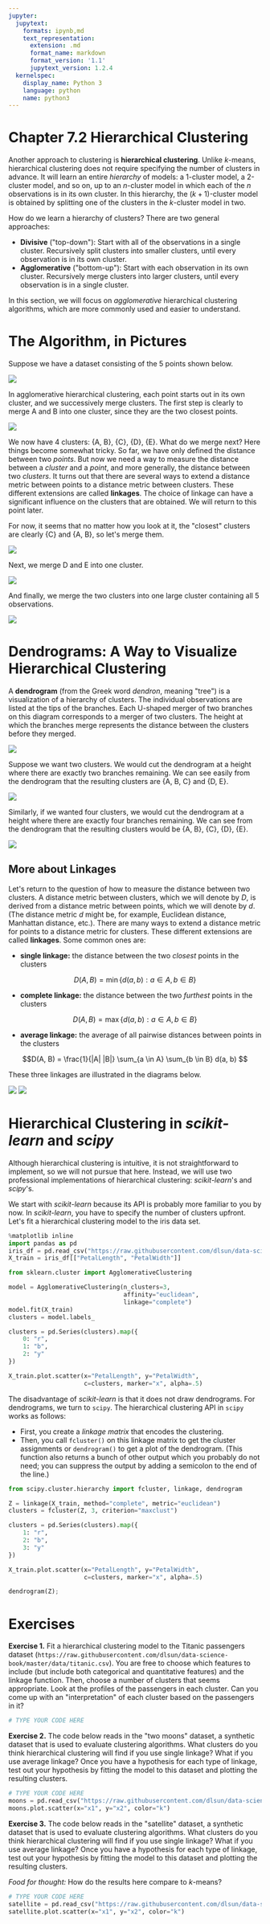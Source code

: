 ```yaml
---
jupyter:
  jupytext:
    formats: ipynb,md
    text_representation:
      extension: .md
      format_name: markdown
      format_version: '1.1'
      jupytext_version: 1.2.4
  kernelspec:
    display_name: Python 3
    language: python
    name: python3
---
```


# Chapter 7.2 Hierarchical Clustering

Another approach to clustering is **hierarchical clustering**. Unlike $k$-means, hierarchical clustering does not require specifying the number of clusters in advance. It will learn an entire _hierarchy_ of models: a 1-cluster model, a 2-cluster model, and so on, up to an $n$-cluster model in which each of the $n$ observations is in its own cluster. In this hierarchy, the $(k+1)$-cluster model is obtained by splitting one of the clusters in the $k$-cluster model in two.

How do we learn a hierarchy of clusters? There are two general approaches:

- **Divisive** ("top-down"): Start with all of the observations in a single cluster. Recursively split clusters into smaller clusters, until every observation is in its own cluster.
- **Agglomerative** ("bottom-up"): Start with each observation in its own cluster. Recursively merge clusters into larger clusters, until every observation is in a single cluster.

In this section, we will focus on _agglomerative_ hierarchical clustering algorithms, which are more commonly used and easier to understand.


# The Algorithm, in Pictures

Suppose we have a dataset consisting of the 5 points shown below.

![](hierarchical0.jpg)

In agglomerative hierarchical clustering, each point starts out in its own cluster, and we successively merge clusters. The first step is clearly to merge A and B into one cluster, since they are the two closest points.

![](hierarchical1.jpg)

We now have 4 clusters: {A, B}, {C}, {D}, {E}. What do we merge next? Here things become somewhat tricky. So far, we have only defined the distance between two _points_. But now we need a way to measure the distance between a _cluster_ and a _point_, and more generally, the distance between two _clusters_. It turns out that there are several ways to extend a distance metric between points to a distance metric between clusters. These different extensions are called **linkages**. The choice of linkage can have a significant influence on the clusters that are obtained. We will return to this point later.

For now, it seems that no matter how you look at it, the "closest" clusters are clearly {C} and {A, B}, so let's merge them.

![](hierarchical2.jpg)

Next, we merge D and E into one cluster.

![](hierarchical3.jpg)

And finally, we merge the two clusters into one large cluster containing all 5 observations.

![](hierarchical4.jpg)


# Dendrograms: A Way to Visualize Hierarchical Clustering

A **dendrogram** (from the Greek word _dendron_, meaning "tree") is a visualization of a hierarchy of clusters. The individual observations are listed at the tips of the branches. Each U-shaped merger of two branches on this diagram corresponds to a merger of two clusters. The height at which the branches merge represents the distance between the clusters before they merged.

![](dendro1.jpg)

Suppose we want two clusters. We would cut the dendrogram at a height where there are exactly two branches remaining. We can see easily from the dendrogram that the resulting clusters are {A, B, C} and {D, E}.

![](dendro2.jpg)

Similarly, if we wanted four clusters, we would cut the dendrogram at a height where there are exactly four branches remaining. We can see from the dendrogram that the resulting clusters would be {A, B}, {C}, {D}, {E}.

![](dendro3.jpg)


## More about Linkages

Let's return to the question of how to measure the distance between two clusters. A distance metric between clusters, which we will denote by $D$, is derived from a distance metric between points, which we will denote by $d$. (The distance metric $d$ might be, for example, Euclidean distance, Manhattan distance, etc.). There are many ways to extend a distance metric for points to a distance metric for clusters. These different extensions are called **linkages**. Some common ones are:

- **single linkage:** the distance between the two _closest_ points in the clusters

$$D(A, B) = \min\{ d(a, b): a \in A, b \in B \}$$

- **complete linkage:** the distance between the two _furthest_ points in the clusters

$$D(A, B) = \max\{ d(a, b): a \in A, b \in B \}$$

- **average linkage:** the average of all pairwise distances between points in the clusters

$$D(A, B) = \frac{1}{|A| |B|} \sum_{a \in A} \sum_{b \in B} d(a, b) $$

These three linkages are illustrated in the diagrams below.

![](linkage1.jpg) ![](linkage2.jpg)


# Hierarchical Clustering in _scikit-learn_ and _scipy_

Although hierarchical clustering is intuitive, it is not straightforward to implement, so we will not pursue that here. Instead, we will use two professional implementations of hierarchical clustering: _scikit-learn_'s and _scipy_'s.

We start with _scikit-learn_ because its API is probably more familiar to you by now. In _scikit-learn_, you have to specify the number of clusters upfront. Let's fit a hierarchical clustering model to the iris data set.

```python
%matplotlib inline
import pandas as pd
iris_df = pd.read_csv("https://raw.githubusercontent.com/dlsun/data-science-book/master/data/iris.csv")
X_train = iris_df[["PetalLength", "PetalWidth"]]
```

```python
from sklearn.cluster import AgglomerativeClustering

model = AgglomerativeClustering(n_clusters=3, 
                                affinity="euclidean",
                                linkage="complete")
model.fit(X_train)
clusters = model.labels_

clusters = pd.Series(clusters).map({
    0: "r",
    1: "b",
    2: "y"
})

X_train.plot.scatter(x="PetalLength", y="PetalWidth", 
                     c=clusters, marker="x", alpha=.5)
```

The disadvantage of _scikit-learn_ is that it does not draw dendrograms. For dendrograms, we turn to `scipy`. The hierarchical clustering API in `scipy` works as follows:

- First, you create a _linkage matrix_ that encodes the clustering.
- Then, you call `fcluster()` on this linkage matrix to get the cluster assignments or `dendrogram()` to get a plot of the dendrogram. (This function also returns a bunch of other output which you probably do not need; you can suppress the output by adding a semicolon to the end of the line.)

```python
from scipy.cluster.hierarchy import fcluster, linkage, dendrogram

Z = linkage(X_train, method="complete", metric="euclidean")
clusters = fcluster(Z, 3, criterion="maxclust")

clusters = pd.Series(clusters).map({
    1: "r",
    2: "b",
    3: "y"
})

X_train.plot.scatter(x="PetalLength", y="PetalWidth", 
                     c=clusters, marker="x", alpha=.5)
```

```python
dendrogram(Z);
```

# Exercises


**Exercise 1.** Fit a hierarchical clustering model to the Titanic passengers dataset (`https://raw.githubusercontent.com/dlsun/data-science-book/master/data/titanic.csv`). You are free to choose which features to include (but include both categorical and quantitative features) and the linkage function. Then, choose a number of clusters that seems appropriate. Look at the profiles of the passengers in each cluster. Can you come up with an "interpretation" of each cluster based on the passengers in it?

```python
# TYPE YOUR CODE HERE
```

**Exercise 2.** The code below reads in the "two moons" dataset, a synthetic dataset that is used to evaluate clustering algorithms. What clusters do you think hierarchical clustering will find if you use single linkage? What if you use average linkage? Once you have a hypothesis for each type of linkage, test out your hypothesis by fitting the model to this dataset and plotting the resulting clusters.

```python
# TYPE YOUR CODE HERE
moons = pd.read_csv("https://raw.githubusercontent.com/dlsun/data-science-book/master/data/two_moons.csv")
moons.plot.scatter(x="x1", y="x2", color="k")
```

**Exercise 3.** The code below reads in the "satellite" dataset, a synthetic dataset that is used to evaluate clustering algorithms. What clusters do you think hierarchical clustering will find if you use single linkage? What if you use average linkage? Once you have a hypothesis for each type of linkage, test out your hypothesis by fitting the model to this dataset and plotting the resulting clusters.

_Food for thought:_ How do the results here compare to $k$-means?

```python
# TYPE YOUR CODE HERE
satellite = pd.read_csv("https://raw.githubusercontent.com/dlsun/data-science-book/master/data/satellite.csv")
satellite.plot.scatter(x="x1", y="x2", color="k")
```

